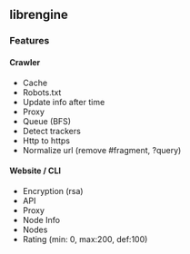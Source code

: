 ## librengine
### Features
#### Crawler
- Cache
- Robots.txt
- Update info after time
- Proxy
- Queue (BFS)
- Detect trackers
- Http to https
- Normalize url (remove #fragment, ?query)

#### Website / CLI
- Encryption (rsa)
- API
- Proxy
- Node Info
- Nodes
- Rating (min: 0, max:200, def:100)
